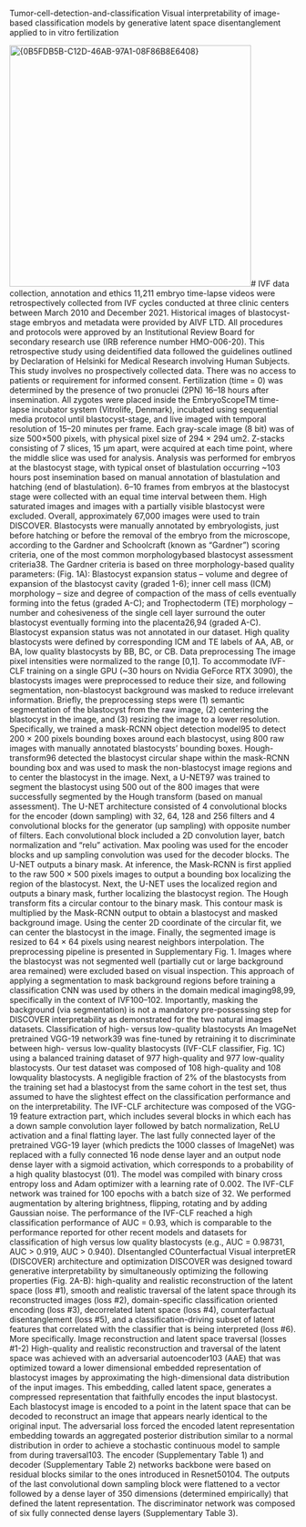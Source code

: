  Tumor-cell-detection-and-classification
Visual interpretability of image-based classification models by generative latent space disentanglement applied to in vitro fertilization

<img width="424" alt="{0B5FDB5B-C12D-46AB-97A1-08F86B8E6408}" src="https://github.com/user-attachments/assets/fa08ee3b-f57d-44f2-a78d-7600beee34ef">#
IVF data collection, annotation and ethics  11,211 embryo time-lapse videos were retrospectively collected from IVF cycles conducted at three clinic centers between March 2010 and December 2021. Historical images of blastocyst-stage embryos and metadata were provided by AIVF LTD. All procedures and protocols were approved by an Institutional Review Board for secondary research use (IRB reference number HMO-006-20). This retrospective study using deidentified data followed the guidelines outlined by Declaration of Helsinki for Medical Research involving Human Subjects. This study involves no prospectively collected data. There was no access to patients or requirement for informed consent. Fertilization (time = 0) was determined by the presence of two pronuclei (2PN) 16–18 hours after insemination. All zygotes were placed inside the EmbryoScopeTM time-lapse incubator system (Vitrolife, Denmark), incubated using sequential media protocol until blastocyst-stage, and live imaged with temporal resolution of 15–20 minutes per frame. Each gray-scale image (8 bit) was of size 500×500 pixels, with physical pixel size of 294 × 294 um2. Z-stacks consisting of 7 slices, 15 μm apart, were acquired at each time point, where the middle slice was used for analysis. Analysis was performed for embryos at the blastocyst stage, with typical onset of blastulation occurring ~103 hours post insemination based on manual annotation of blastulation and hatching (end of blastulation). 6–10 frames from embryos at the blastocyst stage were collected with an equal time interval between them. High saturated images and images with a partially visible blastocyst were excluded. Overall, approximately 67,000 images were used to train DISCOVER. Blastocysts were manually annotated by embryologists, just before hatching or before the removal of the embryo from the microscope, according to the Gardner and Schoolcraft (known as “Gardner”) scoring criteria, one of the most common morphologybased blastocyst assessment criteria38. The Gardner criteria is based on three morphology-based quality parameters: (Fig. 1A): Blastocyst expansion status – volume and degree of expansion of the blastocyst cavity (graded 1-6); inner cell mass (ICM) morphology – size and degree of compaction of the mass of cells eventually forming into the fetus (graded A-C); and Trophectoderm (TE) morphology – number and cohesiveness of the single cell layer surround the outer blastocyst eventually forming into the placenta26,94 (graded A-C). Blastocyst expansion status was not annotated in our dataset. High quality blastocysts were defined by corresponding ICM and TE labels of AA, AB, or BA, low quality blastocysts by BB, BC, or CB.  Data preprocessing  The image pixel intensities were normalized to the range [0,1]. To accommodate IVF-CLF training on a single GPU (~30 hours on Nvidia GeForce RTX 3090), the blastocysts images were preprocessed to reduce their size, and following segmentation, non-blastocyst background was masked to reduce irrelevant information. Briefly, the preprocessing steps were (1) semantic segmentation of the blastocyst from the raw image, (2) centering the blastocyst in the image, and (3) resizing the image to a lower resolution. Specifically, we trained a mask-RCNN object detection model95 to detect 200 × 200 pixels bounding boxes around each blastocyst, using 800 raw images with manually annotated blastocysts’ bounding boxes. Hough-transform96 detected the blastocyst circular shape within the mask-RCNN bounding box and was used to mask the non-blastocyst image regions and to center the blastocyst in the image. Next, a U-NET97 was trained to segment the blastocyst using 500 out of the 800 images that were successfully segmented by the Hough transform (based on manual assessment). The U-NET architecture consisted of 4 convolutional blocks for the encoder (down sampling) with 32, 64, 128 and 256 filters and 4 convolutional blocks for the generator (up sampling) with opposite number of filters. Each convolutional block included a 2D convolution layer, batch normalization and “relu” activation. Max pooling was used for the encoder blocks and up sampling convolution was used for the decoder blocks. The U-NET outputs a binary mask. At inference, the Mask-RCNN is first applied to the raw 500 × 500 pixels images to output a bounding box localizing the region of the blastocyst. Next, the U-NET uses the localized region and outputs a binary mask, further localizing the blastocyst region. The Hough transform fits a circular contour to the binary mask. This contour mask is multiplied by the Mask-RCNN output to obtain a blastocyst and masked background image. Using the center 2D coordinate of the circular fit, we can center the blastocyst in the image. Finally, the segmented image is resized to 64 × 64 pixels using nearest neighbors interpolation. The preprocessing pipeline is presented in Supplementary Fig. 1. Images where the blastocyst was not segmented well (partially cut or large background area remained) were excluded based on visual inspection. This approach of applying a segmentation to mask background regions before training a classification CNN was used by others in the domain medical imaging98,99, specifically in the context of IVF100–102. Importantly, masking the background (via segmentation) is not a mandatory pre-possessing step for DISCOVER interpretability as demonstrated for the two natural images datasets.  Classification of high- versus low-quality blastocysts  An ImageNet pretrained VGG-19 network39 was fine-tuned by retraining it to discriminate between high- versus low-quality blastocysts (IVF-CLF classifier, Fig. 1C) using a balanced training dataset of 977 high-quality and 977 low-quality blastocysts. Our test dataset was composed of 108 high-quality and 108 lowquality blastocysts. A negligible fraction of 2% of the blastocysts from the training set had a blastocyst from the same cohort in the test set, thus assumed to have the slightest effect on the classification performance and on the interpretability. The IVF-CLF architecture was composed of the VGG-19 feature extraction part, which includes several blocks in which each has a down sample convolution layer followed by batch normalization, ReLU activation and a final flatting layer. The last fully connected layer of the pretrained VGG-19 layer (which predicts the 1000 classes of ImageNet) was replaced with a fully connected 16 node dense layer and an output node dense layer with a sigmoid activation, which corresponds to a probability of a high quality blastocyst (01). The model was compiled with binary cross entropy loss and Adam optimizer with a learning rate of 0.002. The IVF-CLF network was trained for 100 epochs with a batch size of 32. We performed augmentation by altering brightness, flipping, rotating and by adding Gaussian noise. The performance of the IVF-CLF reached a high classification performance of AUC = 0.93, which is comparable to the performance reported for other recent models and datasets for classification of high versus low quality blastocysts (e.g., AUC = 0.98731, AUC > 0.919, AUC > 0.940).  DIsentangled COunterfactual Visual interpretER (DISCOVER) architecture and optimization  DISCOVER was designed toward generative interpretability by simultaneously optimizing the following properties (Fig. 2A-B): high-quality and realistic reconstruction of the latent space (loss #1), smooth and realistic traversal of the latent space through its reconstructed images  (loss #2), domain-specific classification oriented encoding (loss #3), decorrelated latent space (loss #4), counterfactual disentanglement (loss #5), and a classification-driving subset of latent features that correlated with the classifier that is being interpreted (loss #6). More specifically.  Image reconstruction and latent space traversal (losses #1-2)  High-quality and realistic reconstruction and traversal of the latent space was achieved with an adversarial autoencoder103 (AAE) that was optimized toward a lower dimensional embedded representation of blastocyst images by approximating the high-dimensional data distribution of the input images. This embedding, called latent space, generates a compressed representation that faithfully encodes the input blastocyst. Each blastocyst image is encoded to a point in the latent space that can be decoded to reconstruct an image that appears nearly identical to the original input. The adversarial loss forced the encoded latent representation embedding towards an aggregated posterior distribution similar to a normal distribution in order to achieve a stochastic continuous model to sample from during traversal103. The encoder (Supplementary Table 1) and decoder (Supplementary Table 2) networks backbone were based on residual blocks similar to the ones introduced in Resnet50104. The outputs of the last convolutional down sampling block were flattened to a vector followed by a dense layer of 350 dimensions (determined empirically) that defined the latent representation. The discriminator network was composed of six fully connected dense layers (Supplementary Table 3).
